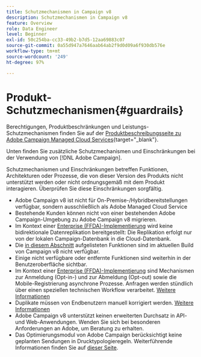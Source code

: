 ```yaml
---
title: Schutzmechanismen in Campaign v8
description: Schutzmechanismen in Campaign v8
feature: Overview
role: Data Engineer
level: Beginner
exl-id: 50c254ba-cc33-49b2-b7d5-12aa69883c07
source-git-commit: 0a55d947a7646aab64ab2f9d0d09a6f930db576e
workflow-type: tm+mt
source-wordcount: '249'
ht-degree: 97%

---
```


# Produkt-Schutzmechanismen{#guardrails}

Berechtigungen, Produktbeschränkungen und Leistungs-Schutzmechanismen finden Sie auf der [Produktbeschreibungsseite zu Adobe Campaign Managed Cloud Services](https://helpx.adobe.com/de/legal/product-descriptions/adobe-campaign-managed-cloud-services.html){target=&quot;_blank&quot;}.

Unten finden Sie zusätzliche Schutzmechanismen und Einschränkungen bei der Verwendung von [!DNL Adobe Campaign].

Schutzmechanismen und Einschränkungen betreffen Funktionen, Architekturen oder Prozesse, die von dieser Version des Produkts nicht unterstützt werden oder nicht ordnungsgemäß mit dem Produkt interagieren. Überprüfen Sie diese Einschränkungen sorgfältig.

* Adobe Campaign v8 ist nicht für On-Premise-/Hybridbereitstellungen verfügbar, sondern ausschließlich als Adobe Managed Cloud Service
* Bestehende Kunden können nicht von einer bestehenden Adobe Campaign-Umgebung zu Adobe Campaign v8 migrieren.
* Im Kontext einer [Enterprise (FFDA)-Implementierung](../architecture/enterprise-deployment.md) wird keine bidirektionale Datenreplikation bereitgestellt: Die Replikation erfolgt nur von der lokalen Campaign-Datenbank in die Cloud-Datenbank.
* Die [in diesem Abschnitt](v7-to-v8.md#gs-unavailable-features) aufgelisteten Funktionen sind im aktuellen Build von Campaign v8 nicht verfügbar.
* Einige nicht verfügbare oder entfernte Funktionen sind weiterhin in der Benutzeroberfläche sichtbar.
* Im Kontext einer [Enterprise (FFDA)-Implementierung](../architecture/enterprise-deployment.md) sind Mechanismen zur Anmeldung (Opt-in-) und zur Abmeldung (Opt-out) sowie die Mobile-Registrierung asynchrone Prozesse. Anfragen werden stündlich über einen speziellen technischen Workflow verarbeitet. [Weitere Informationen](../architecture/replication.md#tech-wf)
* Duplikate müssen von Endbenutzern manuell korrigiert werden. [Weitere Informationen](../architecture/keys.md)
* Adobe Campaign v8 unterstützt keinen erweiterten Durchsatz in API- und Web-Anwendungen. Wenden Sie sich bei besonderen Anforderungen an Adobe, um Beratung zu erhalten.
* Das Optimierungsmodul von Adobe Campaign berücksichtigt keine geplanten Sendungen in Drucktypologieregeln. Weiterführende Informationen finden Sie auf [dieser Seite](https://experienceleague.adobe.com/docs/campaign/automation/campaign-optimization/pressure-rules.html).